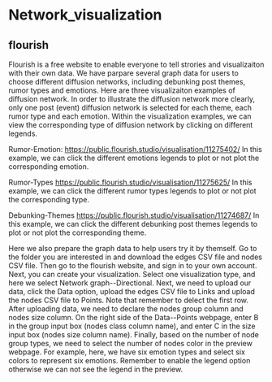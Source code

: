 # Network_visualization
## flourish
Flourish is a free website to enable everyone to tell strories and visualizaiton with their own data. We have parpare several graph data for users to choose different diffusion networks, including debunking post themes, rumor types and emotions.
Here are three visualizaiton examples of diffusion network. In order to illustrate the diffusion network more clearly, only one post (event) diffusion network is selected for each theme, each rumor type and each emotion. Within the visualization examples, we can view the corresponding type of diffusion network by clicking on different legends.

Rumor-Emotion:
https://public.flourish.studio/visualisation/11275402/
In this example, we can click the different emotions legends to plot or not plot the corresponding emotion.

Rumor-Types
https://public.flourish.studio/visualisation/11275625/
In this example, we can click the different rumor types legends to plot or not plot the corresponding type.

Debunking-Themes
https://public.flourish.studio/visualisation/11274687/
In this example, we can click the different debunking post themes legends to plot or not plot the corresponding theme.

Here we also prepare the graph data to help users try it by themself. Go to the folder you are interested in and download the edges CSV file and nodes CSV file. Then go to the flourish website, and sign in to your own account. Next, you can create your visualization. Select one visualization type, and here we select Network graph--Directional. Next, we need to upload our data, click the Data option, upload the edges CSV file to Links and upload the nodes CSV file to Points. Note that remember to delect the first row. After uploading data, we need to declare the nodes group column and nodes size column. On the right side of the Data--Points webpage, enter B in the group input box (nodes class column name), and enter C in the size input box (nodes size column name). Finally, based on the number of node group types, we need to select the number of nodes color in the preview webpage. For example, here, we have six emotion types and select six colors to represent six emotions. Remember to enable the legend option otherwise we can not see the legend in the preview.
